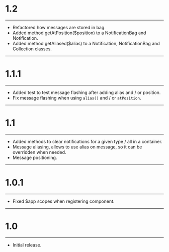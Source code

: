 # 1.2

---

* Refactored how messages are stored in bag.
* Added method getAtPosition($position) to a NotificationBag and Notification.
* Added method getAliased($alias) to a Notification, NotificationBag and Collection classes.

---

# 1.1.1

---

* Added test to test message flashing after adding alias and / or position.
* Fix message flashing when using ```alias()``` and / or ```atPosition```.

---

# 1.1

---

* Added methods to clear notifications for a given type / all in a container.
* Message aliasing, allows to use alias on message, so it can be overridden when needed.
* Message positioning.

---

# 1.0.1

---

* Fixed $app scopes when registering component.

---

# 1.0

---

* Initial release.